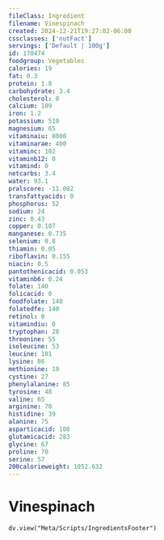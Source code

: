 ```yaml
---
fileClass: Ingredient
filename: Vinespinach
created: 2024-12-21T19:27:02-06:00
cssclasses: ['nutFact']
servings: ['Default | 100g']
id: 170474
foodgroup: Vegetables
calories: 19
fat: 0.3
protein: 1.8
carbohydrate: 3.4
cholesterol: 0
calcium: 109
iron: 1.2
potassium: 510
magnesium: 65
vitaminaiu: 8000
vitaminarae: 400
vitaminc: 102
vitaminb12: 0
vitamind: 0
netcarbs: 3.4
water: 93.1
pralscore: -11.082
transfattyacids: 0
phosphorus: 52
sodium: 24
zinc: 0.43
copper: 0.107
manganese: 0.735
selenium: 0.8
thiamin: 0.05
riboflavin: 0.155
niacin: 0.5
pantothenicacid: 0.053
vitaminb6: 0.24
folate: 140
folicacid: 0
foodfolate: 140
folatedfe: 140
retinol: 0
vitamindiu: 0
tryptophan: 28
threonine: 55
isoleucine: 53
leucine: 101
lysine: 86
methionine: 19
cystine: 27
phenylalanine: 85
tyrosine: 48
valine: 65
arginine: 70
histidine: 39
alanine: 75
asparticacid: 108
glutamicacid: 283
glycine: 67
proline: 70
serine: 57
200calorieweight: 1052.632
---
```


# Vinespinach

```dataviewjs
dv.view("Meta/Scripts/IngredientsFooter")
```